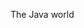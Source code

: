 <span id="title">The Java world</span>

<div id="body">

<include src="what/unit-inParent-asPanel.md" boilerplate />
<include src="how/unit-inParent-asPanel.md" boilerplate />
<include src="editions/unit-inParent-asPanel.md" boilerplate />

</div>
